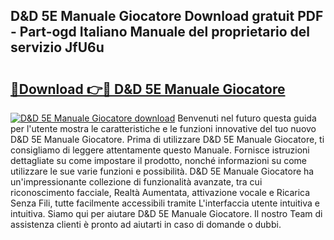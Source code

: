 ## D&D 5E Manuale Giocatore Download gratuit PDF - Part-ogd Italiano Manuale del proprietario del servizio JfU6u

# <h2><a href="http://dfafwsr.blite.top/?on=D%26D+5E+Manuale+Giocatore">🔗Download 👉🔴 D&D 5E Manuale Giocatore</a></h2>

[![D&D 5E Manuale Giocatore download](https://i.imgur.com/lujVjoI.png)](http://dfafwsr.blite.top/?on=D%26D+5E+Manuale+Giocatore)
Benvenuti nel futuro questa guida per l'utente mostra le caratteristiche e le funzioni innovative del tuo nuovo D&D 5E Manuale Giocatore. Prima di utilizzare D&D 5E Manuale Giocatore, ti consigliamo di leggere attentamente questo Manuale. Fornisce istruzioni dettagliate su come impostare il prodotto, nonché informazioni su come utilizzare le sue varie funzioni e possibilità. D&D 5E Manuale Giocatore ha un'impressionante collezione di funzionalità avanzate, tra cui riconoscimento facciale, Realtà Aumentata, attivazione vocale e Ricarica Senza Fili, tutte facilmente accessibili tramite L'interfaccia utente intuitiva e intuitiva. Siamo qui per aiutare D&D 5E Manuale Giocatore. Il nostro Team di assistenza clienti è pronto ad aiutarti in caso di domande o dubbi.

